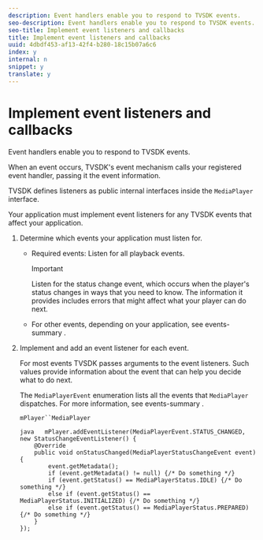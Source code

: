 ```yaml
---
description: Event handlers enable you to respond to TVSDK events.
seo-description: Event handlers enable you to respond to TVSDK events.
seo-title: Implement event listeners and callbacks
title: Implement event listeners and callbacks
uuid: 4dbdf453-af13-42f4-b280-18c15b07a6c6
index: y
internal: n
snippet: y
translate: y
---
```


# Implement event listeners and callbacks

Event handlers enable you to respond to TVSDK events.

When an event occurs, TVSDK's event mechanism calls your registered event handler, passing it the event information. 

TVSDK defines listeners as public internal interfaces inside the `MediaPlayer` interface. 

Your application must implement event listeners for any TVSDK events that affect your application. 

1. Determine which events your application must listen for.

    
    * Required events: Listen for all playback events. 
      >[!IMPORTANT]
      >
      >Listen for the status change event, which occurs when the player's status changes in ways that you need to know. The information it provides includes errors that might affect what your player can do next.
    
    * For other events, depending on your application, see  events-summary .    
    
    
    
1. Implement and add an event listener for each event.

   For most events TVSDK passes arguments to the event listeners. Such values provide information about the event that can help you decide what to do next.

   The `MediaPlayerEvent` enumeration lists all the events that `MediaPlayer` dispatches. For more information, see  events-summary .

   `mPlayer``MediaPlayer`
   ```
   java   mPlayer.addEventListener(MediaPlayerEvent.STATUS_CHANGED, new StatusChangeEventListener() { 
       @Override 
       public void onStatusChanged(MediaPlayerStatusChangeEvent event) { 
           event.getMetadata(); 
           if (event.getMetadata() != null) {/* Do something */} 
           if (event.getStatus() == MediaPlayerStatus.IDLE) {/* Do something */} 
           else if (event.getStatus() == MediaPlayerStatus.INITIALIZED) {/* Do something */} 
           else if (event.getStatus() == MediaPlayerStatus.PREPARED) {/* Do something */} 
       } 
   }); 
   
   ```
